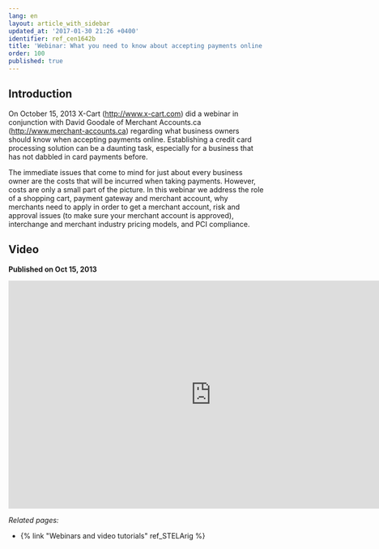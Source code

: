 ```yaml
---
lang: en
layout: article_with_sidebar
updated_at: '2017-01-30 21:26 +0400'
identifier: ref_cen1642b
title: 'Webinar: What you need to know about accepting payments online'
order: 100
published: true
---
```

## Introduction
On October 15, 2013 X-Cart (http://www.x-cart.com) did a webinar in conjunction with David Goodale of Merchant Accounts.ca (http://www.merchant-accounts.ca) regarding what business owners should know when accepting payments online. Establishing a credit card processing solution can be a daunting task, especially for a business that has not dabbled in card payments before.

The immediate issues that come to mind for just about every business owner are the costs that will be incurred when taking payments. However, costs are only a small part of the picture. In this webinar we address the role of a shopping cart, payment gateway and merchant account, why merchants need to apply in order to get a merchant account, risk and approval issues (to make sure your merchant account is approved), interchange and merchant industry pricing models, and PCI compliance.

## Video
**Published on Oct 15, 2013**
<iframe class="youtube-player" type="text/html" style="width: 800px; height: 450px" src="https://www.youtube.com/embed/40PIZORiGVs" frameborder="0"></iframe>


_Related pages:_

*   {% link "Webinars and video tutorials" ref_STELArig %}
